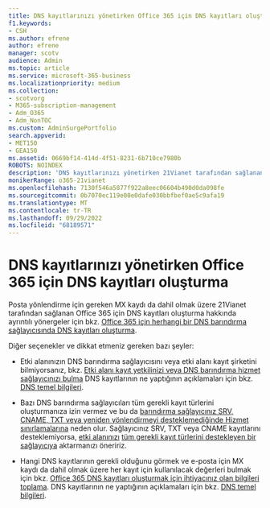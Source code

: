 ```yaml
---
title: DNS kayıtlarınızı yönetirken Office 365 için DNS kayıtları oluşturma
f1.keywords:
- CSH
ms.author: efrene
author: efrene
manager: scotv
audience: Admin
ms.topic: article
ms.service: microsoft-365-business
ms.localizationpriority: medium
ms.collection:
- scotvorg
- M365-subscription-management
- Adm_O365
- Adm_NonTOC
ms.custom: AdminSurgePortfolio
search.appverid:
- MET150
- GEA150
ms.assetid: 0669bf14-414d-4f51-8231-6b710ce7980b
ROBOTS: NOINDEX
description: 'DNS kayıtlarınızı yönetirken 21Vianet tarafından sağlanan Office 365 için DNS kayıtları oluşturmayı öğrenin. '
monikerRange: o365-21vianet
ms.openlocfilehash: 7130f546a5877f922a8eec06604b490d0da098fe
ms.sourcegitcommit: 0b7070ec119e00e0dafe030bbfbef0ae5c9afa19
ms.translationtype: MT
ms.contentlocale: tr-TR
ms.lasthandoff: 09/29/2022
ms.locfileid: "68189571"
---
```

# <a name="create-dns-records-for-office-365-when-you-manage-your-dns-records"></a>DNS kayıtlarınızı yönetirken Office 365 için DNS kayıtları oluşturma

Posta yönlendirme için gereken MX kaydı da dahil olmak üzere 21Vianet tarafından sağlanan Office 365 için DNS kayıtları oluşturma hakkında ayrıntılı yönergeler için bkz. [Office 365 için herhangi bir DNS barındırma sağlayıcısında DNS kayıtları oluşturma](../get-help-with-domains/create-dns-records-at-any-dns-hosting-provider.md). 
  
  
Diğer seçenekler ve dikkat etmeniz gereken bazı şeyler:
      
-  Etki alanınızın DNS barındırma sağlayıcısını veya etki alanı kayıt şirketini bilmiyorsanız, bkz. [Etki alanı kayıt yetkilinizi veya DNS barındırma hizmet sağlayıcınızı bulma](../get-help-with-domains/find-your-domain-registrar.md) DNS kayıtlarının ne yaptığının açıklamaları için bkz. [DNS temel bilgileri](../get-help-with-domains/dns-basics.md).
    
-  Bazı DNS barındırma sağlayıcıları tüm gerekli kayıt türlerini oluşturmanıza izin vermez ve bu da [barındırma sağlayıcınız SRV, CNAME, TXT veya yeniden yönlendirmeyi desteklemediğinde Hizmet sınırlamalarına](https://support.microsoft.com/office/dfbb03e3-08c1-4c4e-b2f0-891665b29b77) neden olur. Sağlayıcınız SRV, TXT veya CNAME kayıtlarını desteklemiyorsa, [etki alanınızı](../get-help-with-domains/buy-a-domain-name.md) [tüm gerekli kayıt türlerini destekleyen bir sağlayıcıya](https://support.microsoft.com/office/dfbb03e3-08c1-4c4e-b2f0-891665b29b77) aktarmanızı öneririz. 
    
- Hangi DNS kayıtlarının gerekli olduğunu görmek ve e-posta için MX kaydı da dahil olmak üzere her kayıt için kullanılacak değerleri bulmak için bkz. [Office 365 DNS kayıtları oluşturmak için ihtiyacınız olan bilgileri toplama](../get-help-with-domains/information-for-dns-records.md). DNS kayıtlarının ne yaptığının açıklamaları için bkz. [DNS temel bilgileri](../get-help-with-domains/dns-basics.md).

